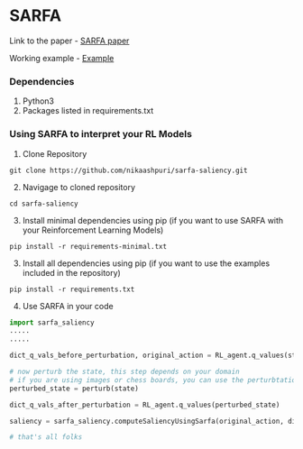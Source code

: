 # SARFA
Link to the paper - [SARFA paper](https://arxiv.org/abs/1912.12191)

Working example - [Example](Example.ipynb)
### Dependencies
1. Python3
2. Packages listed in requirements.txt
### Using SARFA to interpret your RL Models
1. Clone Repository
```
git clone https://github.com/nikaashpuri/sarfa-saliency.git
```
2. Navigage to cloned repository
```
cd sarfa-saliency
```
3. Install minimal dependencies using pip (if you want to use SARFA with your Reinforcement Learning Models)
```
pip install -r requirements-minimal.txt
```
3. Install all dependencies using pip (if you want to use the examples included in the repository)
```
pip install -r requirements.txt
```
4. Use SARFA in your code
```python
import sarfa_saliency
.....
.....

dict_q_vals_before_perturbation, original_action = RL_agent.q_values(state) # this is a dictionary, where the key is an action, and the value is the q-value of that action for this state 

# now perturb the state, this step depends on your domain 
# if you are using images or chess boards, you can use the perturbtations provided in our examples 
perturbed_state = perturb(state)

dict_q_vals_after_perturbation = RL_agent.q_values(perturbed_state)

saliency = sarfa_saliency.computeSaliencyUsingSarfa(original_action, dict_q_vals_before_perturbation, dict_q_vals_after_perturbation)

# that's all folks 
```

